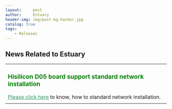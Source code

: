 ```yaml
---
layout:     post
author:     Estuary
header-img: img/post-bg-hacker.jpg
catalog: true
tags:
    - Releases
---
```


<h2 class="widget-title">News Related to Estuary</h2>
<table>
<tbody>
<tr>
<td>
<h3><span style="color: #008000;"><strong>Hisilicon D05 board support standard network installation </strong></span></h3>
<span style="color: #339966;"><a style="color: #339966;" href="https://github.com/open-estuary/estuary/blob/master/doc/Deploy_Manual.4All.md" target="_blank">Please click here</a></span> to know, how to standard network installation.</td>
</tr>
<tr>
<td>
